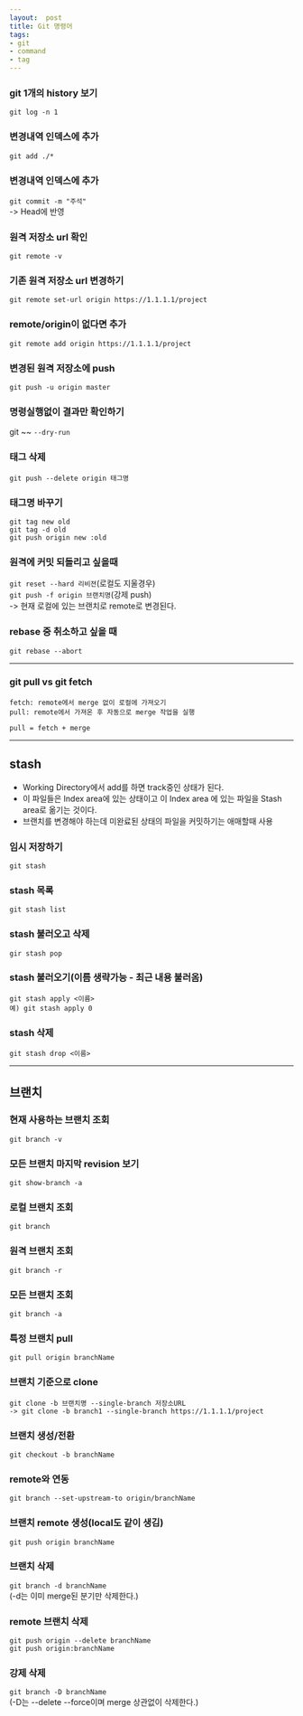 ```yaml
---
layout:  post
title: Git 명령어
tags:
- git
- command
- tag
---
```


### git 1개의 history 보기
`git log -n 1`

### 변경내역 인덱스에 추가
`git add ./*`

### 변경내역 인덱스에 추가
`git commit -m "주석"`  
-> Head에 반영

### 원격 저장소 url 확인
`git remote -v`

### 기존 원격 저장소 url 변경하기
`git remote set-url origin https://1.1.1.1/project`

### remote/origin이 없다면 추가
`git remote add origin https://1.1.1.1/project`

### 변경된 원격 저장소에 push
`git push -u origin master`

### 명령실행없이 결과만 확인하기
git ~~ `--dry-run`

### 태그 삭제
`git push --delete origin 태그명`

### 태그명 바꾸기
`git tag new old`  
`git tag -d old`  
`git push origin new :old`  

### 원격에 커밋 되돌리고 싶을때
`git reset --hard 리비젼`(로컬도 지울경우)  
`git push -f origin 브랜치명`(강제 push)  
-> 현재 로컬에 있는 브랜치로 remote로 변경된다.

### rebase 중 취소하고 싶을 때
`git rebase --abort`


---
### git pull vs git fetch
```
fetch: remote에서 merge 없이 로컬에 가져오기
pull: remote에서 가져온 후 자동으로 merge 작업을 실행

pull = fetch + merge
```
---

## stash
- Working Directory에서 add를 하면 track중인 상태가 된다.
- 이 파일들은 Index area에 있는 상태이고 이 Index area 에 있는 파일을 Stash area로 옮기는 것이다.
- 브랜치를 변경해야 하는데 미완료된 상태의 파일을 커밋하기는 애매할때 사용 

### 임시 저장하기
`git stash`

### stash 목록
`git stash list`

### stash 불러오고 삭제
`gir stash pop`

### stash 불러오기(이름 생략가능 - 최근 내용 불러옴)
`git stash apply <이름>`  
`예) git stash apply 0`

### stash 삭제
`git stash drop <이름>`


---

## 브랜치

### 현재 사용하는 브랜치 조회
`git branch -v`

### 모든 브랜치 마지막 revision 보기
`git show-branch -a`

### 로컬 브랜치 조회
`git branch`

### 원격 브랜치 조회
`git branch -r`

### 모든 브랜치 조회
`git branch -a`

### 특정 브랜치 pull
`git pull origin branchName`

### 브랜치 기준으로 clone
```
git clone -b 브랜치명 --single-branch 저장소URL  
-> git clone -b branch1 --single-branch https://1.1.1.1/project
```

### 브랜치 생성/전환
`git checkout -b branchName`

### remote와 연동
`git branch --set-upstream-to origin/branchName`

### 브랜치 remote 생성(local도 같이 생김)
`git push origin branchName`

### 브랜치 삭제
`git branch -d branchName`  
(-d는 이미 merge된 분기만 삭제한다.)

### remote 브랜치 삭제
`git push origin --delete branchName`  
`git push origin:branchName`

### 강제 삭제
`git branch -D branchName`  
(-D는 --delete --force이며 merge 상관없이 삭제한다.)
